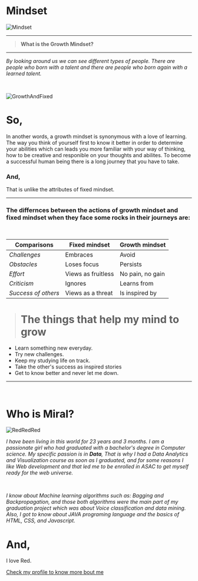 # Mindset
![Mindset](https://assets.entrepreneur.com/content/3x2/2000/1600288418-GettyImages-1185654371.jpg)

***

> **What is the Growth Mindset?** 

***


_By looking around us we can see different types of people. There are people who born with a talent and there are people who born again with a learned talent._


<br>

![GrowthAndFixed](https://qph.fs.quoracdn.net/main-qimg-1ff98ccc2a85b46f0494c1a546af1da1.webp)


# So,
In another words, a growth mindset is synonymous with a love of learning. The way you think of yourself first to know it better in order to determine your abilities which can leads you more familiar with your way of thinking, how to be creative and responible on your thoughts and abilites. To become a successful human being there is a long journey that you have to take.

### And,

That is unlike the attributes of fixed mindset.

***

### The differnces between the actions of growth mindset and fixed mindset when they face some rocks in their journeys are: 

<br>

**Comparisons** | **Fixed mindset** | **Growth mindset**
----------- | -------------- | -------------
*Challenges*  | Embraces       | Avoid                
*Obstacles*    | Loses focus  | Persists
*Effort*    | Views as fruitless | No pain, no gain
*Criticism* | Ignores  | Learns from
*Success of others* | Views as a threat | Is inspired by


> # The things that help my mind to grow

* Learn something new everyday.
* Try new challenges.
* Keep my studying life on track. 
* Take the other's success as inspired stories
* Get to know better and never let me down.


***


<br>

# Who is Miral?

![RedRedRed](https://www.aruma.com.au/wp-content/uploads/2016/04/question-unsplash.jpg)

*I have been living in this world for 23 years and 3 months. I am a passionate girl who had graduated with a bachelor's degree in Computer science. My specific passion is in **Data**, That is why I had a Data Analytics and Visualization course as soon as I graduated, and for some reasons I like Web development and that led me to be enrolled in ASAC to get myself ready for the web universe.*

<br>

*I know about Machine learning algorithms such as: Bagging and Backpropagation, and those both algorithms were the main part of my graduation project which was about Voice classification and data mining.*
*Also, I got to know about JAVA programing language and the basics of HTML, CSS, and Javascript.*


# And,

I love Red.


[Check my profile to know more bout me](https://github.com/Miral-Alabdullah)

